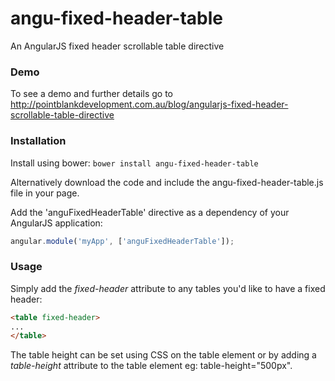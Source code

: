angu-fixed-header-table
=======================

An AngularJS fixed header scrollable table directive

### Demo

To see a demo and further details go to http://pointblankdevelopment.com.au/blog/angularjs-fixed-header-scrollable-table-directive

### Installation

Install using bower: `bower install angu-fixed-header-table`

Alternatively download the code and include the angu-fixed-header-table.js file in your page.

Add the 'anguFixedHeaderTable' directive as a dependency of your AngularJS application:

```javascript
angular.module('myApp', ['anguFixedHeaderTable']);
```

### Usage

Simply add the *fixed-header* attribute to any tables you'd like to have a fixed header:

```html
<table fixed-header>
...
</table>
```

The table height can be set using CSS on the table element or by adding a *table-height* attribute to the table element eg: table-height="500px".
